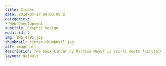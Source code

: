 ```yaml
---
title: Cinder
date: 2014-07-17 00:00:00 Z
categories:
- Web Development
subtitle: Graphic Design
modal-id: 2
img: IMG_4281.jpg
thumbnail: cinder-thumbnail.jpg
alt: image-alt
description: The book Cinder by Marrisa Meyer is sci-fi meets fairytale, turning Cinderlla into the robotic cyborg in the future. The mixture of both genres led to my design of a mechanical crown for this book jacket.
layout: default
---
```


